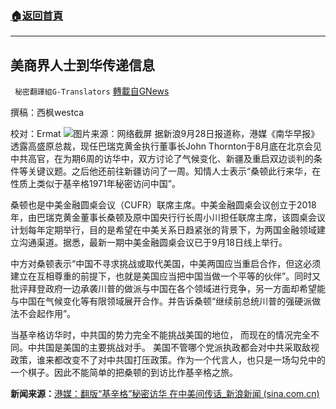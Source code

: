 ###  [:house:返回首頁](https://github.com/ourhimalayas/txt)
---


## 美商界人士到华传递信息
` 秘密翻譯組G-Translators` [轉載自GNews](https://gnews.org/zh-hans/1561122/)

撰稿：西枫westca

校对：Ermat
![](https://assets.gnews.org/wp-content/uploads/2021/09/unnamed-13.jpg)图片来源：网络截屏
据新浪9月28日报道称，港媒《南华早报》透露高盛原总裁，现任巴瑞克黄金执行董事长John Thornton于8月底在北京会见中共高官，在为期6周的访华中，双方讨论了气候变化、新疆及重启双边谈判的条件等关键议题。之后他还前往新疆访问了一周。知情人士表示“桑顿此行来华，在性质上类似于基辛格1971年秘密访问中国”。

桑顿也是中美金融圆桌会议（CUFR）联席主席。中美金融圆桌会议创立于2018年，由巴瑞克黄金董事长桑顿及原中国央行行长周小川担任联席主席，该圆桌会议计划每年定期举行，目的是希望在中美关系日趋紧张的背景下，为两国金融领域建立沟通渠道。据悉，最新一期中美金融圆桌会议已于9月18日线上举行。

中方对桑顿表示“中国不寻求挑战或取代美国，中美两国应当重启合作，但这必须建立在互相尊重的前提下，也就是美国应当把中国当做一个平等的伙伴”。同时又批评拜登政府一边承袭川普的做派与中国在各个领域进行竞争，另一方面却希望能与中国在气候变化等有限领域展开合作。并告诉桑顿“继续前总统川普的强硬派做法不会起作用”。

当基辛格访华时，中共国的势力完全不能挑战美国的地位， 而现在的情况完全不同。中共国是美国的主要挑战对手。 美国不管哪个党派执政都会对中共采取敌视政策，谁来都改变不了对中共国打压政策。作为一个代言人，也只是一场勾兑中的一个棋子。因此不能简单的把桑顿的到访比作基辛格之旅。

**新闻来源：**[港媒：翻版“基辛格”秘密访华 在中美间传话\_新浪新闻 (sina.com.cn)](https://news.sina.com.cn/c/2021-09-28/doc-iktzscyx6802812.shtml)
